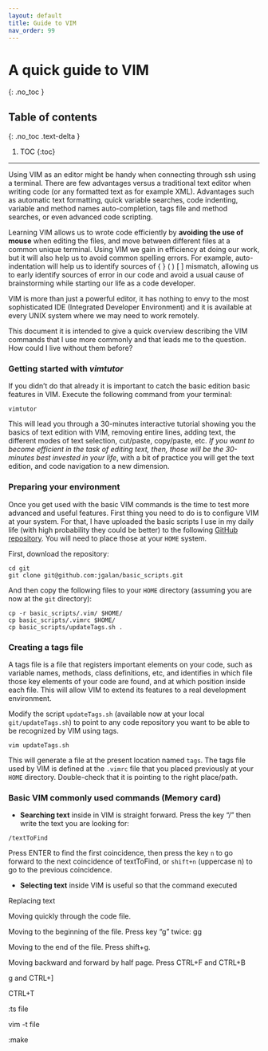 ```yaml
---
layout: default
title: Guide to VIM
nav_order: 99
---
```


# A quick guide to VIM
{: .no_toc }

## Table of contents
{: .no_toc .text-delta }

1. TOC
{:toc}

---

Using VIM as an editor might be handy when connecting through ssh using a terminal. There are few advantages versus a traditional text editor when writing code (or any formatted text as for example XML). Advantages such as automatic text formatting, quick variable searches, code indenting, variable and method names auto-completion, tags file and method searches, or even advanced code scripting.

Learning VIM allows us to wrote code efficiently by **avoiding the use of mouse** when editing the files, and move between different files at a common unique terminal. Using VIM we gain in efficiency at doing our work, but it will also help us to avoid common spelling errors. For example, auto-indentation will help us to identify sources of { } ( ) [ ] mismatch, allowing us to early identify sources of error in our code and avoid a usual cause of brainstorming while starting our life as a code developer.

VIM is more than just a powerful editor, it has nothing to envy to the most sophisticated IDE (Integrated Developer Environment) and it is available at every UNIX system where we may need to work remotely.

This document it is intended to give a quick overview describing the VIM commands that I use more commonly and that leads me to the question. How could I live without them before?

### Getting started with *vimtutor*

If you didn’t do that already it is important to catch the basic edition basic features in VIM. Execute the following command from your terminal:

```
vimtutor
```

This will lead you through a 30-minutes interactive tutorial showing you the basics of text edition with VIM, removing entire lines, adding text, the different modes of text selection, cut/paste, copy/paste, etc. *If you want to become efficient in the task of editing text, then, those will be the 30-minutes best invested in your life*, with a bit of practice you will get the text edition, and code navigation to a new dimension.

### Preparing your environment

Once you get used with the basic VIM commands is the time to test more advanced and useful features. First thing you need to do is to configure VIM at your system. For that, I have uploaded the basic scripts I use in my daily life (with high probability they could be better) to the following [GitHub repository](https://github.com/jgalan/basic_scripts). You will need to place those at your `HOME` system.

First, download the repository:
```
cd git
git clone git@github.com:jgalan/basic_scripts.git
```

And then copy the following files to your `HOME` directory (assuming you are now at the `git` directory):

```
cp -r basic_scripts/.vim/ $HOME/
cp basic_scripts/.vimrc $HOME/
cp basic_scripts/updateTags.sh .
```

### Creating a tags file

A tags file is a file that registers important elements on your code, such as variable names, methods, class definitions, etc, and identifies in which file those key elements of your code are found, and at which position inside each file. This will allow VIM to extend its features to a real development environment.

Modify the script `updateTags.sh` (available now at your local `git/updateTags.sh`) to point to any code repository you want to be able to be recognized by VIM using tags.

```
vim updateTags.sh
```

This will generate a file at the present location named `tags`. The tags file used by VIM is defined at the `.vimrc` file that you placed previously at your `HOME` directory. Double-check that it is pointing to the right place/path.

### Basic VIM commonly used commands (Memory card)
 
 - **Searching text** inside in VIM is straight forward. Press the key “/” then write the text you are looking for:

```
/textToFind
```

Press ENTER to find the first coincidence, then press the key `n` to go forward to the next coincidence of textToFind, or `shift+n` (uppercase n) to go to the previous coincidence.


- **Selecting text** inside VIM is useful so that the command executed

Replacing text

Moving quickly through the code file. 

Moving to the beginning of the file. Press key “g” twice: gg

Moving to the end of the file. Press shift+g.

Moving backward and forward by half page. Press CTRL+F and CTRL+B

g and CTRL+]

CTRL+T

:ts file

vim -t file

:make

